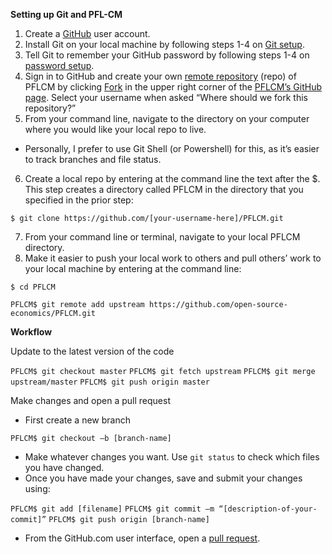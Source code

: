 **Setting up Git and PFL-CM**

1. Create a [GitHub](https://github.com) user account.
2. Install Git on your local machine by following steps 1-4 on [Git setup](https://help.github.com/articles/set-up-git/).
3. Tell Git to remember your GitHub password by following steps 1-4 on [password setup](https://help.github.com/articles/caching-your-github-password-in-git/).
4. Sign in to GitHub and create your own [remote repository](https://help.github.com/articles/github-glossary/#remote) (repo) of PFLCM by clicking [Fork](https://help.github.com/articles/github-glossary/#fork) in the upper right corner of the [PFLCM’s GitHub page](https://github.com/PSLmodels/PFL-CM). Select your username when asked “Where should we fork this repository?”
5. From your command line, navigate to the directory on your computer where you would like your local repo to live.
  * Personally, I prefer to use Git Shell (or Powershell) for this, as it’s easier to track branches and file status.
6. Create a local repo by entering at the command line the text after the $. This step creates a directory called PFLCM in the directory that you specified in the prior step:

`$ git clone https://github.com/[your-username-here]/PFLCM.git`

7. From your command line or terminal, navigate to your local PFLCM directory.
8. Make it easier to push your local work to others and pull others’ work to your local machine by entering at the command line:

`$ cd PFLCM`

`PFLCM$ git remote add upstream https://github.com/open-source-economics/PFLCM.git`

**Workflow**

Update to the latest version of the code

`PFLCM$ git checkout master`
`PFLCM$ git fetch upstream`
`PFLCM$ git merge upstream/master` 
`PFLCM$ git push origin master`

Make changes and open a pull request

* First create a new branch

`PFLCM$ git checkout –b [branch-name]`

* Make whatever changes you want. Use `git status` to check which files you have changed.
* Once you have made your changes, save and submit your changes using:
       
`PFLCM$ git add [filename]`
`PFLCM$ git commit –m “[description-of-your-commit]”`
`PFLCM$ git push origin [branch-name]`

* From the GitHub.com user interface, open a [pull request](https://help.github.com/articles/creating-a-pull-request/#creating-the-pull-request).